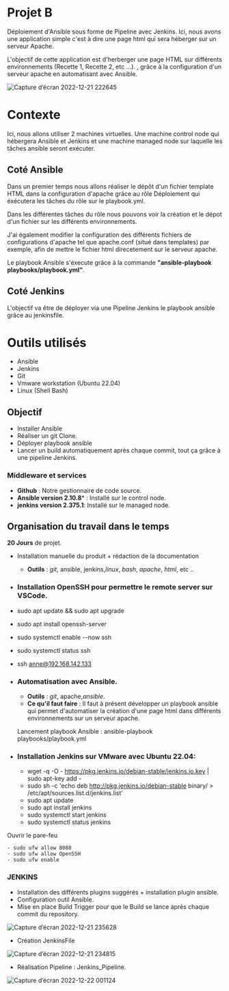 # Projet B

Déploiement d'Ansible sous forme de Pipeline avec Jenkins.
Ici, nous avons une application simple c'est à dire une page html qui sera héberger sur un serveur Apache.

L'objectif de cette application est d'herberger une page HTML sur différents environnements (Recette 1, Recette 2, etc ...). , grâce à la configuration d'un serveur apache en automatisant avec Ansible.

![Capture d’écran 2022-12-21 222645](https://user-images.githubusercontent.com/85136214/209154722-dda763f9-4b87-4d49-ad25-b4d29c70ba05.png)


# Contexte
Ici, nous allons utiliser 2 machines virtuelles. Une machine control node qui hébergera Ansible et Jenkins et une machine managed node sur laquelle les tâches ansible seront exécuter.

## Coté Ansible ##

Dans un premier temps nous allons réaliser le dépôt d'un fichier template HTML dans la configuration d'apache grâce au rôle Déploiement qui éxécutera les tâches du rôle sur le playbook.yml. 

Dans les différentes tâches du rôle nous pouvons voir la création et le dépot d'un fichier sur les différents environnements. 

J'ai également modifier la configuration des différents fichiers de configurations d'apache tel que apache.conf (situé dans templates) par exemple, afin de mettre le fichier html direcetement sur le serveur apache. 

Le playbook Ansible s'éxecute grâce à la commande **"ansible-playbook playbooks/playbook.yml"**.

## Coté Jenkins ##

L'objectif va être de déployer via une Pipeline Jenkins le playbook ansible grâce au jenkinsfile.


# Outils utilisés

 -   Ansible
 -  Jenkins
 -   Git
 -   Vmware workstation (Ubuntu 22.04)
 -   Linux (Shell Bash)

## Objectif

 - Installer Ansible
 - Réaliser un git Clone.
 - Déployer playbook ansible 
 - Lancer un build automatiquement après chaque commit, tout ça grâce à une pipeline Jenkins.

### Middleware et services

-   **Github** : Notre gestionnaire de code source.
-   **Ansible version 2.10.8*** : Installé sur le control node.
-  **jenkins version 2.375.1**: Installé sur le managed node.

## Organisation du travail dans le temps

**20 Jours** de projet. 

-   Installation manuelle du produit + rédaction de la documentation
    -   **Outils** : _git_, ansible, jenkins,_linux_, _bash_, _apache_, _html_, etc ..

-   ### Installation OpenSSH pour permettre le remote server sur VSCode. ###

   - sudo apt update && sudo apt upgrade
   - sudo apt install openssh-server
   - sudo systemctl enable --now ssh
   - sudo systemctl status ssh

   - ssh anne@192.168.142.133

-  ### Automatisation avec Ansible. ###
    -   **Outils** : _git_, apache,_ansible_.
    -   **Ce qu'il faut faire** : Il faut à présent développer un playbook ansible qui permet d'automatiser la création d'une page html dans différents environnements sur un serveur apache.

    Lancement playbook Ansible : ansible-playbook playbooks/playbook.yml
  
-   ### Installation Jenkins sur VMware avec Ubuntu 22.04: ###

    -   wget -q -O - https://pkg.jenkins.io/debian-stable/jenkins.io.key | sudo apt-key add -
    - sudo sh -c 'echo deb http://pkg.jenkins.io/debian-stable binary/ > /etc/apt/sources.list.d/jenkins.list'
    - sudo apt update
    - sudo apt install jenkins
    - sudo systemctl start jenkins
    - sudo systemctl status jenkins

  Ouvrir le pare-feu 

    - sudo ufw allow 8080
    - sudo ufw allow OpenSSH
    - sudo ufw enable
        
### JENKINS ###

- Installation des différents plugins suggérés + installation plugin ansible.
- Configuration outil Ansible.
- Mise en place Build Trigger pour que le Build se lance après chaque commit du repository.

![Capture d’écran 2022-12-21 235628](https://user-images.githubusercontent.com/85136214/209156249-65eeba2d-9dff-41c5-a6fc-c9fd9e20c6cd.png)


- Création JenkinsFile

![Capture d’écran 2022-12-21 234815](https://user-images.githubusercontent.com/85136214/209155679-387c1232-29f6-4758-b4c7-d79fc7c6e246.png)

       
- Réalisation Pipeline : Jenkins_Pipeline.

![Capture d’écran 2022-12-22 001124](https://user-images.githubusercontent.com/85136214/209155728-9c6a3f34-be14-496f-999e-d5e0e14ff631.png)
